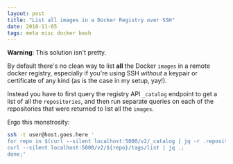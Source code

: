 ```yaml
---
layout: post
title: "List all images in a Docker Registry over SSH"
date: 2018-11-05
tags: meta misc docker bash
---
```


**Warning**: This solution isn't pretty.

By default there's no clean way to list **all** the Docker `images` in a remote docker registry, especially if you're using SSH *without* a keypair or certificate of any kind (as is the case in my setup, yay!).

Instead you have to first query the registry API `_catalog` endpoint to get a list of all the `repositories`, and then run separate queries on each of the repositories that were returned to list all the `images`.

Ergo this monstrosity:

```bash
ssh -t user@host.goes.here '
for repo in $(curl --silent localhost:5000/v2/_catalog | jq -r .repositories[]); do
curl --silent localhost:5000/v2/${repo}/tags/list | jq .;
done;'
```